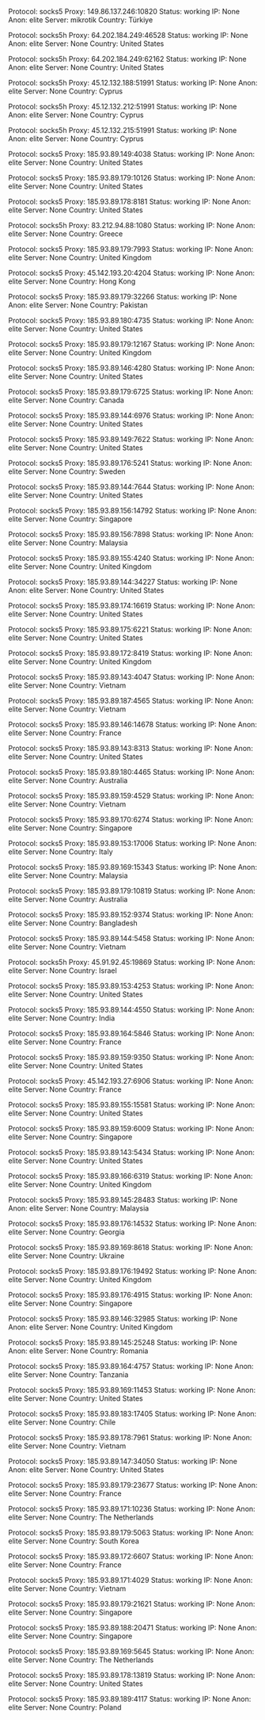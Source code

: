 Protocol: socks5
Proxy: 149.86.137.246:10820
Status: working
IP: None
Anon: elite
Server: mikrotik
Country: Türkiye

Protocol: socks5h
Proxy: 64.202.184.249:46528
Status: working
IP: None
Anon: elite
Server: None
Country: United States

Protocol: socks5h
Proxy: 64.202.184.249:62162
Status: working
IP: None
Anon: elite
Server: None
Country: United States

Protocol: socks5h
Proxy: 45.12.132.188:51991
Status: working
IP: None
Anon: elite
Server: None
Country: Cyprus

Protocol: socks5h
Proxy: 45.12.132.212:51991
Status: working
IP: None
Anon: elite
Server: None
Country: Cyprus

Protocol: socks5h
Proxy: 45.12.132.215:51991
Status: working
IP: None
Anon: elite
Server: None
Country: Cyprus

Protocol: socks5
Proxy: 185.93.89.149:4038
Status: working
IP: None
Anon: elite
Server: None
Country: United States

Protocol: socks5
Proxy: 185.93.89.179:10126
Status: working
IP: None
Anon: elite
Server: None
Country: United States

Protocol: socks5
Proxy: 185.93.89.178:8181
Status: working
IP: None
Anon: elite
Server: None
Country: United States

Protocol: socks5h
Proxy: 83.212.94.88:1080
Status: working
IP: None
Anon: elite
Server: None
Country: Greece

Protocol: socks5
Proxy: 185.93.89.179:7993
Status: working
IP: None
Anon: elite
Server: None
Country: United Kingdom

Protocol: socks5
Proxy: 45.142.193.20:4204
Status: working
IP: None
Anon: elite
Server: None
Country: Hong Kong

Protocol: socks5
Proxy: 185.93.89.179:32266
Status: working
IP: None
Anon: elite
Server: None
Country: Pakistan

Protocol: socks5
Proxy: 185.93.89.180:4735
Status: working
IP: None
Anon: elite
Server: None
Country: United States

Protocol: socks5
Proxy: 185.93.89.179:12167
Status: working
IP: None
Anon: elite
Server: None
Country: United Kingdom

Protocol: socks5
Proxy: 185.93.89.146:4280
Status: working
IP: None
Anon: elite
Server: None
Country: United States

Protocol: socks5
Proxy: 185.93.89.179:6725
Status: working
IP: None
Anon: elite
Server: None
Country: Canada

Protocol: socks5
Proxy: 185.93.89.144:6976
Status: working
IP: None
Anon: elite
Server: None
Country: United States

Protocol: socks5
Proxy: 185.93.89.149:7622
Status: working
IP: None
Anon: elite
Server: None
Country: United States

Protocol: socks5
Proxy: 185.93.89.176:5241
Status: working
IP: None
Anon: elite
Server: None
Country: Sweden

Protocol: socks5
Proxy: 185.93.89.144:7644
Status: working
IP: None
Anon: elite
Server: None
Country: United States

Protocol: socks5
Proxy: 185.93.89.156:14792
Status: working
IP: None
Anon: elite
Server: None
Country: Singapore

Protocol: socks5
Proxy: 185.93.89.156:7898
Status: working
IP: None
Anon: elite
Server: None
Country: Malaysia

Protocol: socks5
Proxy: 185.93.89.155:4240
Status: working
IP: None
Anon: elite
Server: None
Country: United Kingdom

Protocol: socks5
Proxy: 185.93.89.144:34227
Status: working
IP: None
Anon: elite
Server: None
Country: United States

Protocol: socks5
Proxy: 185.93.89.174:16619
Status: working
IP: None
Anon: elite
Server: None
Country: United States

Protocol: socks5
Proxy: 185.93.89.175:6221
Status: working
IP: None
Anon: elite
Server: None
Country: United States

Protocol: socks5
Proxy: 185.93.89.172:8419
Status: working
IP: None
Anon: elite
Server: None
Country: United Kingdom

Protocol: socks5
Proxy: 185.93.89.143:4047
Status: working
IP: None
Anon: elite
Server: None
Country: Vietnam

Protocol: socks5
Proxy: 185.93.89.187:4565
Status: working
IP: None
Anon: elite
Server: None
Country: Vietnam

Protocol: socks5
Proxy: 185.93.89.146:14678
Status: working
IP: None
Anon: elite
Server: None
Country: France

Protocol: socks5
Proxy: 185.93.89.143:8313
Status: working
IP: None
Anon: elite
Server: None
Country: United States

Protocol: socks5
Proxy: 185.93.89.180:4465
Status: working
IP: None
Anon: elite
Server: None
Country: Australia

Protocol: socks5
Proxy: 185.93.89.159:4529
Status: working
IP: None
Anon: elite
Server: None
Country: Vietnam

Protocol: socks5
Proxy: 185.93.89.170:6274
Status: working
IP: None
Anon: elite
Server: None
Country: Singapore

Protocol: socks5
Proxy: 185.93.89.153:17006
Status: working
IP: None
Anon: elite
Server: None
Country: Italy

Protocol: socks5
Proxy: 185.93.89.169:15343
Status: working
IP: None
Anon: elite
Server: None
Country: Malaysia

Protocol: socks5
Proxy: 185.93.89.179:10819
Status: working
IP: None
Anon: elite
Server: None
Country: Australia

Protocol: socks5
Proxy: 185.93.89.152:9374
Status: working
IP: None
Anon: elite
Server: None
Country: Bangladesh

Protocol: socks5
Proxy: 185.93.89.144:5458
Status: working
IP: None
Anon: elite
Server: None
Country: Vietnam

Protocol: socks5h
Proxy: 45.91.92.45:19869
Status: working
IP: None
Anon: elite
Server: None
Country: Israel

Protocol: socks5
Proxy: 185.93.89.153:4253
Status: working
IP: None
Anon: elite
Server: None
Country: United States

Protocol: socks5
Proxy: 185.93.89.144:4550
Status: working
IP: None
Anon: elite
Server: None
Country: India

Protocol: socks5
Proxy: 185.93.89.164:5846
Status: working
IP: None
Anon: elite
Server: None
Country: France

Protocol: socks5
Proxy: 185.93.89.159:9350
Status: working
IP: None
Anon: elite
Server: None
Country: United States

Protocol: socks5
Proxy: 45.142.193.27:6906
Status: working
IP: None
Anon: elite
Server: None
Country: France

Protocol: socks5
Proxy: 185.93.89.155:15581
Status: working
IP: None
Anon: elite
Server: None
Country: United States

Protocol: socks5
Proxy: 185.93.89.159:6009
Status: working
IP: None
Anon: elite
Server: None
Country: Singapore

Protocol: socks5
Proxy: 185.93.89.143:5434
Status: working
IP: None
Anon: elite
Server: None
Country: United States

Protocol: socks5
Proxy: 185.93.89.166:6319
Status: working
IP: None
Anon: elite
Server: None
Country: United Kingdom

Protocol: socks5
Proxy: 185.93.89.145:28483
Status: working
IP: None
Anon: elite
Server: None
Country: Malaysia

Protocol: socks5
Proxy: 185.93.89.176:14532
Status: working
IP: None
Anon: elite
Server: None
Country: Georgia

Protocol: socks5
Proxy: 185.93.89.169:8618
Status: working
IP: None
Anon: elite
Server: None
Country: Ukraine

Protocol: socks5
Proxy: 185.93.89.176:19492
Status: working
IP: None
Anon: elite
Server: None
Country: United Kingdom

Protocol: socks5
Proxy: 185.93.89.176:4915
Status: working
IP: None
Anon: elite
Server: None
Country: Singapore

Protocol: socks5
Proxy: 185.93.89.146:32985
Status: working
IP: None
Anon: elite
Server: None
Country: United Kingdom

Protocol: socks5
Proxy: 185.93.89.145:25248
Status: working
IP: None
Anon: elite
Server: None
Country: Romania

Protocol: socks5
Proxy: 185.93.89.164:4757
Status: working
IP: None
Anon: elite
Server: None
Country: Tanzania

Protocol: socks5
Proxy: 185.93.89.169:11453
Status: working
IP: None
Anon: elite
Server: None
Country: United States

Protocol: socks5
Proxy: 185.93.89.183:17405
Status: working
IP: None
Anon: elite
Server: None
Country: Chile

Protocol: socks5
Proxy: 185.93.89.178:7961
Status: working
IP: None
Anon: elite
Server: None
Country: Vietnam

Protocol: socks5
Proxy: 185.93.89.147:34050
Status: working
IP: None
Anon: elite
Server: None
Country: United States

Protocol: socks5
Proxy: 185.93.89.179:23677
Status: working
IP: None
Anon: elite
Server: None
Country: France

Protocol: socks5
Proxy: 185.93.89.171:10236
Status: working
IP: None
Anon: elite
Server: None
Country: The Netherlands

Protocol: socks5
Proxy: 185.93.89.179:5063
Status: working
IP: None
Anon: elite
Server: None
Country: South Korea

Protocol: socks5
Proxy: 185.93.89.172:6607
Status: working
IP: None
Anon: elite
Server: None
Country: France

Protocol: socks5
Proxy: 185.93.89.171:4029
Status: working
IP: None
Anon: elite
Server: None
Country: Vietnam

Protocol: socks5
Proxy: 185.93.89.179:21621
Status: working
IP: None
Anon: elite
Server: None
Country: Singapore

Protocol: socks5
Proxy: 185.93.89.188:20471
Status: working
IP: None
Anon: elite
Server: None
Country: Singapore

Protocol: socks5
Proxy: 185.93.89.169:5645
Status: working
IP: None
Anon: elite
Server: None
Country: The Netherlands

Protocol: socks5
Proxy: 185.93.89.178:13819
Status: working
IP: None
Anon: elite
Server: None
Country: United States

Protocol: socks5
Proxy: 185.93.89.189:4117
Status: working
IP: None
Anon: elite
Server: None
Country: Poland

